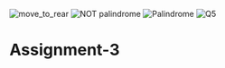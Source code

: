 
![move_to_rear](https://user-images.githubusercontent.com/113705421/206598327-3b140705-a1c1-4394-bf50-dcee636b05bf.JPG)
![NOT palindrome](https://user-images.githubusercontent.com/113705421/206598329-bfe46ff5-e575-4ec9-a1b5-d91b1993c9a2.JPG)
![Palindrome](https://user-images.githubusercontent.com/113705421/206598331-8a6d4888-d0fa-4546-8ecc-0190fe789989.JPG)
![Q5](https://user-images.githubusercontent.com/113705421/206598332-4d58b50e-066b-405a-a685-87cd6561f2f4.JPG)
# Assignment-3
